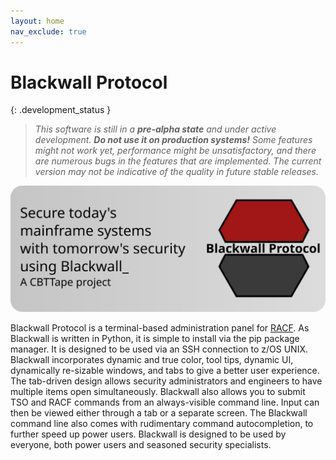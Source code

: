 ```yaml
---
layout: home
nav_exclude: true
---
```


# Blackwall Protocol

{: .development_status }
> _This software is still in a **pre-alpha state** and under active development. **Do not use it on production systems!**
Some features might not work yet, performance might be unsatisfactory, and there are numerous bugs in the features that are implemented.
The current version may not be indicative of the quality in future stable releases._

![Blackwall Protocol banner](/assets/images/blackwall_banner.svg)

Blackwall Protocol is a terminal-based administration panel for [RACF](https://www.ibm.com/products/resource-access-control-facility). As Blackwall is written in Python, it is simple to install via the pip package manager. It is designed to be used via an SSH connection to z/OS UNIX. Blackwall incorporates dynamic and true color, tool tips, dynamic UI, dynamically re-sizable windows, and tabs to give a better user experience. The tab-driven design allows security administrators and engineers to have multiple items open simultaneously. Blackwall also allows you to submit TSO and RACF commands from an always-visible command line. Input can then be viewed either through a tab or a separate screen. The Blackwall command line also comes with rudimentary command autocompletion, to further speed up power users. Blackwall is designed to be used by everyone, both power users and seasoned security specialists.
